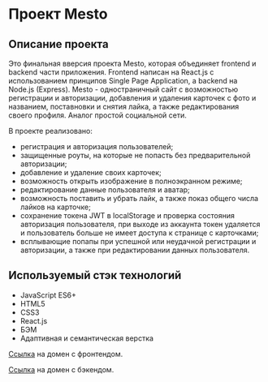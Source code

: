# **Проект Mesto**

## Описание проекта

Это финальная вверсия проекта Mesto, которая объединяет frontend и backend части приложения. Frontend написан на React.js с использованием принципов Single Page Application, a backend на Node.js (Express). Mesto - одностраничный сайт с возможностью регистрации и авторизации, добавления и удаления карточек с фото и названием, поставновки и снятия лайка, а также редактирования своего профиля. Аналог простой социальной сети. 

В проекте реализовано: 
- регистрация и авторизация пользователей;
- защищенные роуты, на которые не попасть без предварительной авторизации;
- добавление и удаление своих карточек;
- возможность открыть изображение в полноэкранном режиме;
- редактирование данные пользователя и аватар;
- возможность поставить и убрать лайк, а также показ общего числа лайков на карточке;
- сохранение токена JWT в localStorage и проверка состояния авторизация пользователя, при выходе из аккаунта токен удаляется и пользователь больше не имеет доступа к странице с карточками;
- всплывающие попапы при успешной или неудачной регистрации и авторизации, а также при редактировании данных пользователя.

## Используемый стэк технологий
* JavaScript ES6+
* HTML5
* CSS3
* React.js
* БЭМ
* Адаптивная и семантическая верстка


[Ссылка](https://lusyaknowssomething.nomoredomains.xyz) на домен с фронтендом.

[Ссылка](https://api.lusyaknowssomething.nomoredomains.xyz) на домен с бэкендом.
